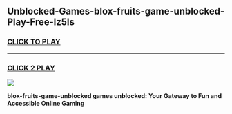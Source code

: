 
## Unblocked-Games-blox-fruits-game-unblocked-Play-Free-lz5ls
<h3>
<a href="https://premium76.site?title=blox-fruits-game-unblocked&ref=17A">CLICK TO PLAY</a></h3>
<hr>

<h3>
<a href="https://premium76.site?title=blox-fruits-game-unblocked&ref=17A">CLICK 2 PLAY</a>
  
</h3>

<a href="https://premium76.site?title=blox-fruits-game-unblocked&ref=17A"><img src="https://clearcache.store/games.png"></a>


**blox-fruits-game-unblocked games unblocked: Your Gateway to Fun and Accessible Online Gaming**

